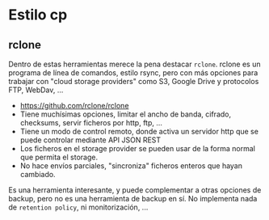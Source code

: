 # Estilo cp

## rclone

Dentro de estas herramientas merece la pena destacar `rclone`. rclone es un programa de línea de comandos, estilo rsync, pero con más opciones para trabajar con "cloud storage providers" como S3, Google Drive y protocolos FTP, WebDav, ...

-   https://github.com/rclone/rclone
-   Tiene muchísimas opciones, limitar el ancho de banda, cifrado, checksums, servir ficheros por http, ftp, ...
-   Tiene un modo de control remoto, donde activa un servidor http que se puede controlar mediante API JSON REST
-   Los ficheros en el storage provider se pueden usar de la forma normal que permita el storage.
-   No hace envíos parciales, "sincroniza" ficheros enteros que hayan cambiado.

Es una herramienta interesante, y puede complementar a otras opciones de backup, pero no es una herramienta de backup en sí. No implementa nada de `retention policy`, ni monitorización, ...

